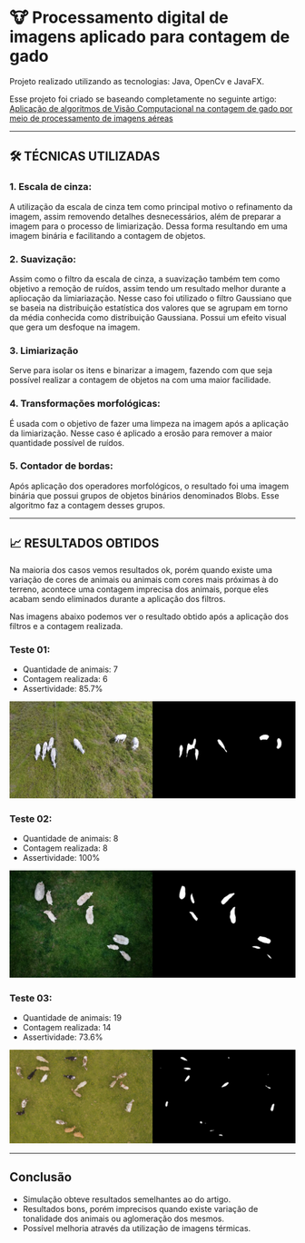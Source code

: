 # 🐮 Processamento digital de imagens aplicado para contagem de gado

Projeto realizado utilizando as tecnologias: Java, OpenCv e JavaFX.

Esse projeto foi criado se baseando completamente no seguinte artigo: [Aplicação de algoritmos de Visão Computacional na contagem de gado por meio de processamento de imagens aéreas](https://revistas.setrem.com.br/index.php/reabtic/article/view/343)

---

## 🛠 TÉCNICAS UTILIZADAS

### 1. **Escala de cinza**:

A utilização da escala de cinza tem como principal motivo o refinamento da imagem, assim removendo detalhes desnecessários, além de preparar a imagem para o processo de limiarização. Dessa forma resultando em uma imagem binária e facilitando a contagem de objetos.

### 2. **Suavização**:

Assim como o filtro da escala de cinza, a suavização também tem como objetivo a remoção de ruídos, assim tendo um resultado melhor durante a apliocação da limiariazação. Nesse caso foi utilizado o filtro Gaussiano que se baseia na distribuição estatística dos valores que se agrupam em torno da média conhecida como distribuição Gaussiana. Possui um efeito visual que gera um desfoque na imagem. 

### 3. **Limiarização**

Serve para isolar os itens e binarizar a imagem, fazendo com que seja possível realizar a contagem de objetos na com uma maior facilidade.

### 4. **Transformações morfológicas**:

É usada com o objetivo de fazer uma limpeza na imagem após a aplicação da limiarização. Nesse caso é aplicado a erosão para remover a maior quantidade possível de ruídos.

### 5. **Contador de bordas**:

Após aplicação dos operadores morfológicos, o resultado foi uma imagem binária que possui grupos de objetos binários denominados Blobs. Esse algoritmo faz a contagem desses grupos.

---

## 📈 RESULTADOS OBTIDOS

Na maioria dos casos vemos resultados ok, porém quando existe uma variação de cores de animais ou animais com cores mais próximas à do terreno, acontece uma contagem imprecisa dos animais, porque eles acabam sendo eliminados durante a aplicação dos filtros.

Nas imagens abaixo podemos ver o resultado obtido após a aplicação dos filtros e a contagem realizada.

### Teste 01:

- Quantidade de animais: 7
- Contagem realizada: 6
- Assertividade: 85.7%

![images/teste-01.jpg](images/teste-01.jpg)

### Teste 02:

- Quantidade de animais: 8
- Contagem realizada: 8
- Assertividade: 100%

![images/teste-02.jpg](images/teste-02.jpg)

### Teste 03:

- Quantidade de animais: 19
- Contagem realizada: 14
- Assertividade: 73.6%

![images/teste-03.jpg](images/teste-03.jpg)

---

## Conclusão

- Simulação obteve resultados semelhantes ao do artigo.
- Resultados bons, porém imprecisos quando existe variação de tonalidade dos animais ou aglomeração dos mesmos.
- Possível melhoria através da utilização de imagens térmicas.